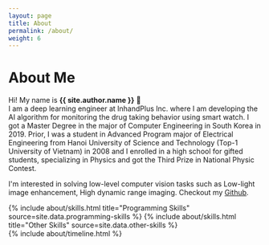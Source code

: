```yaml
---
layout: page
title: About
permalink: /about/
weight: 6
---
```


# **About Me**

Hi! My name is **{{ site.author.name }}** :wave:<br>
I am a deep learning engineer at InhandPlus Inc. where I am developing the AI algorithm for monitoring the drug taking behavior using smart watch.
I got a Master Degree in the major of Computer Engineering in South Korea in 2019. Prior, I was a student in Advanced Program major of Electrical Engineering from Hanoi University of Science and Technology (Top-1 University of Vietnam) in 2008 and I enrolled in a high school for gifted students, specializing in Physics and got the Third Prize in National Physic Contest.

<p>
I'm interested in solving low-level computer vision tasks such as Low-light image enhancement, High dynamic range imaging. Checkout my <a href="http://www.github.com/tuvovan">Github</a>.

<div class="row">
{% include about/skills.html title="Programming Skills" source=site.data.programming-skills %}
{% include about/skills.html title="Other Skills" source=site.data.other-skills %}
</div>

<div class="row">
{% include about/timeline.html %}
</div>
